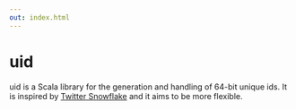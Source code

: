 ```yaml
---
out: index.html
---
```


uid
===

uid is a Scala library for the generation and handling of 64-bit unique ids. 
It is inspired by [Twitter Snowflake][1] and it aims to be more flexible.

[1]: https://github.com/twitter/snowflake "Twitter Snowflake"
